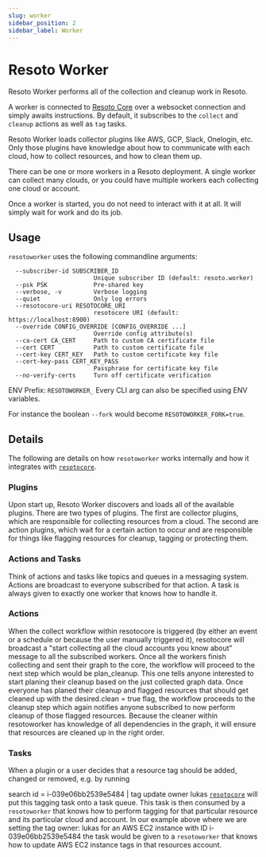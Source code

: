```yaml
---
slug: worker
sidebar_position: 2
sidebar_label: Worker
---
```


# Resoto Worker

Resoto Worker performs all of the collection and cleanup work in Resoto.

A worker is connected to [Resoto Core](core.md) over a websocket connection and simply awaits instructions. By default, it subscribes to the `collect` and `cleanup` actions as well as `tag` tasks.

Resoto Worker loads collector plugins like AWS, GCP, Slack, Onelogin, etc. Only those plugins have knowledge about how to communicate with each cloud, how to collect resources, and how to clean them up.

There can be one or more workers in a Resoto deployment. A single worker can collect many clouds, or you could have multiple workers each collecting one cloud or account.

Once a worker is started, you do not need to interact with it at all. It will simply wait for work and do its job.

## Usage

`resotoworker` uses the following commandline arguments:

```
  --subscriber-id SUBSCRIBER_ID
                        Unique subscriber ID (default: resoto.worker)
  --psk PSK             Pre-shared key
  --verbose, -v         Verbose logging
  --quiet               Only log errors
  --resotocore-uri RESOTOCORE_URI
                        resotocore URI (default: https://localhost:8900)
  --override CONFIG_OVERRIDE [CONFIG_OVERRIDE ...]
                        Override config attribute(s)
  --ca-cert CA_CERT     Path to custom CA certificate file
  --cert CERT           Path to custom certificate file
  --cert-key CERT_KEY   Path to custom certificate key file
  --cert-key-pass CERT_KEY_PASS
                        Passphrase for certificate key file
  --no-verify-certs     Turn off certificate verification
```

ENV Prefix: `RESOTOWORKER_` Every CLI arg can also be specified using ENV variables.

For instance the boolean `--fork` would become `RESOTOWORKER_FORK=true`.

## Details

The following are details on how `resotoworker` works internally and how it integrates with [`resotocore`](core.md).

### Plugins

Upon start up, Resoto Worker discovers and loads all of the available plugins. There are two types of plugins. The first are collector plugins, which are responsible for collecting resources from a cloud. The second are action plugins, which wait for a certain action to occur and are responsible for things like flagging resources for cleanup, tagging or protecting them.

### Actions and Tasks

Think of actions and tasks like topics and queues in a messaging system. Actions are broadcast to everyone subscribed for that action. A task is always given to exactly one worker that knows how to handle it.

### Actions

When the collect workflow within resotocore is triggered (by either an event or a schedule or because the user manually triggered it), resotocore will broadcast a "start collecting all the cloud accounts you know about" message to all the subscribed workers. Once all the workers finish collecting and sent their graph to the core, the workflow will proceed to the next step which would be plan_cleanup. This one tells anyone interested to start planing their cleanup based on the just collected graph data. Once everyone has planed their cleanup and flagged resources that should get cleaned up with the desired.clean = true flag, the workflow proceeds to the cleanup step which again notifies anyone subscribed to now perform cleanup of those flagged resources. Because the cleaner within resotoworker has knowledge of all dependencies in the graph, it will ensure that resources are cleaned up in the right order.

### Tasks

When a plugin or a user decides that a resource tag should be added, changed or removed, e.g. by running

search id = i-039e06bb2539e5484 | tag update owner lukas [`resotocore`](core.md) will put this tagging task onto a task queue. This task is then consumed by a `resotoworker` that knows how to perform tagging for that particular resource and its particular cloud and account. In our example above where we are setting the tag owner: lukas for an AWS EC2 instance with ID i-039e06bb2539e5484 the task would be given to a `resotoworker` that knows how to update AWS EC2 instance tags in that resources account.
